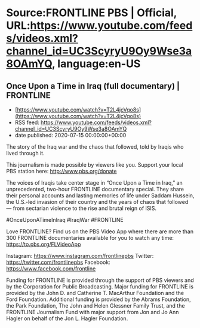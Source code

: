 # Source:FRONTLINE PBS | Official, URL:https://www.youtube.com/feeds/videos.xml?channel_id=UC3ScyryU9Oy9Wse3a8OAmYQ, language:en-US

## Once Upon a Time in Iraq (full documentary) | FRONTLINE
 - [https://www.youtube.com/watch?v=T2L4jcVqo8s](https://www.youtube.com/watch?v=T2L4jcVqo8s)
 - RSS feed: https://www.youtube.com/feeds/videos.xml?channel_id=UC3ScyryU9Oy9Wse3a8OAmYQ
 - date published: 2020-07-15 00:00:00+00:00

The story of the Iraq war and the chaos that followed, told by Iraqis who lived through it.
 
This journalism is made possible by viewers like you. Support your local PBS station here: http://www.pbs.org/donate
 
The voices of Iraqis take center stage in “Once Upon a Time in Iraq,” an unprecedented, two-hour FRONTLINE documentary special. They share their personal accounts and lasting memories of life under Saddam Hussein, the U.S.-led invasion of their country and the years of chaos that followed — from sectarian violence to the rise and brutal reign of ISIS.
 
#OnceUponATimeInIraq #IraqWar #FRONTLINE

Love FRONTLINE? Find us on the PBS Video App where there are more than 300 FRONTLINE documentaries available for you to watch any time: https://to.pbs.org/FLVideoApp

Instagram: https://www.instagram.com/frontlinepbs
Twitter: https://twitter.com/frontlinepbs
Facebook: https://www.facebook.com/frontline

Funding for FRONTLINE is provided through the support of PBS viewers and by the Corporation for Public Broadcasting. Major funding for FRONTLINE is provided by the John D. and Catherine T. MacArthur Foundation and the Ford Foundation. Additional funding is provided by the Abrams Foundation, the Park Foundation, The John and Helen Glessner Family Trust, and the FRONTLINE Journalism Fund with major support from Jon and Jo Ann Hagler on behalf of the Jon L. Hagler Foundation.

